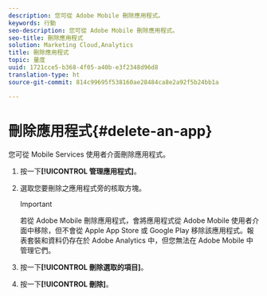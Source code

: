 ```yaml
---
description: 您可從 Adobe Mobile 刪除應用程式。
keywords: 行動
seo-description: 您可從 Adobe Mobile 刪除應用程式。
seo-title: 刪除應用程式
solution: Marketing Cloud,Analytics
title: 刪除應用程式
topic: 量度
uuid: 1721cce5-b368-4f05-a40b-e3f2348d96d8
translation-type: ht
source-git-commit: 814c99695f538160ae28484ca8e2a92f5b24bb1a

---
```



# 刪除應用程式{#delete-an-app}

您可從 Mobile Services 使用者介面刪除應用程式。

1. 按一下&#x200B;**[!UICONTROL 管理應用程式]**。
1. 選取您要刪除之應用程式旁的核取方塊。

   >[!IMPORTANT]
   >
   >若從 Adobe Mobile 刪除應用程式，會將應用程式從 Adobe Mobile 使用者介面中移除，但不會從 Apple App Store 或 Google Play 移除該應用程式。報表套裝和資料仍存在於 Adobe Analytics 中，但您無法在 Adobe Mobile 中管理它們。

1. 按一下&#x200B;**[!UICONTROL 刪除選取的項目]**。
1. 按一下&#x200B;**[!UICONTROL 刪除]**。
